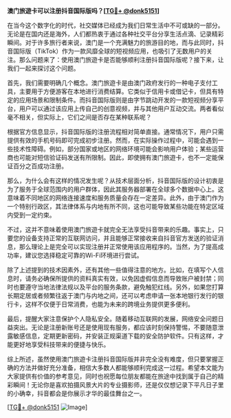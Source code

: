 **澳门旅遊卡可以注册抖音国际版吗？[[TG💪+ @donk5151](https://t.me/s/donk5151)]**

在当今这个数字化的时代，社交媒体已经成为我们日常生活中不可或缺的一部分。无论是在国内还是海外，人们都热衷于通过各种社交平台分享生活点滴、记录精彩瞬间。对于许多旅行者来说，澳门是一个充满魅力的旅游目的地，而与此同时，抖音国际版（TikTok）作为一款风靡全球的短视频应用，也吸引了无数用户的关注。那么问题来了：使用澳门旅遊卡是否能够顺利注册抖音国际版呢？接下来，让我们一起来探讨这个问题。

首先，我们需要明确几个概念。澳门旅遊卡是由澳门政府发行的一种电子支付工具，主要用于方便游客在本地进行消费结算。它类似于信用卡或借记卡，但具有特定的应用场景和限制条件。而抖音国际版则是由字节跳动开发的一款短视频分享平台，用户可以通过该应用上传自己的创意视频，并与其他用户互动交流。两者看似毫不相关，但实际上，它们之间是否存在某种联系呢？

根据官方信息显示，抖音国际版的注册流程相对简单直接。通常情况下，用户只需提供有效的手机号码即可完成初步注册。然而，在实际操作过程中，可能会遇到一些技术性障碍。例如，部分国家或地区的网络环境可能会影响用户体验；某些运营商也可能对短信验证码发送有所限制。因此，即使拥有澳门旅遊卡，也不一定能保证百分之百成功注册。

那么，为什么会有这样的情况发生呢？从技术层面分析，抖音国际版的设计初衷是为了服务于全球范围内的用户群体，因此其服务器部署在全球多个数据中心上。这意味着不同地区的网络连接速度和服务质量会存在一定差异。此外，由于澳门作为一个特别行政区，其法律体系与内地有所不同，这也可能导致某些功能在特定区域内受到一定约束。

不过，这并不意味着使用澳门旅遊卡就完全无法享受抖音带来的乐趣。事实上，只要您的设备支持正常的互联网访问，并且能够正常接收来自抖音官方发送的验证消息，那么理论上是完全可以实现注册并正常使用该应用程序的。当然，为了提高成功率，建议您选择稳定可靠的Wi-Fi环境进行尝试。

除了上述提到的技术因素外，还有其他一些值得注意的地方。比如，在填写个人信息时，请务必确保所提供的资料真实有效，以免因虚假信息而导致账户被封禁；同时也要遵守当地法律法规以及平台的服务条款，避免触犯红线。另外，如果您打算长期定居或者频繁往返于澳门与内地之间，还可以考虑申请一张本地银行发行的银行卡，这样不仅便于日常消费，也能为未来的跨境业务提供更多便利。

最后，提醒大家注意保护个人隐私安全。随着移动互联网的发展，网络安全问题日益突出。无论是注册新账号还是使用现有服务，都应该时刻保持警惕，不要随意泄露敏感信息，定期更新密码，并安装正规渠道下载的安全防护软件。只有这样，才能更好地享受科技带来的便捷与快乐。

综上所述，虽然使用澳门旅遊卡注册抖音国际版并非完全没有难度，但只要掌握正确的方法并做好充分准备，相信大多数人都能够顺利完成这一过程。希望本文能为大家提供有价值的参考意见，同时也祝愿每位朋友都能在旅途中找到属于自己的精彩瞬间！无论你是喜欢拍摄风景大片的专业摄影师，还是仅仅想记录下平凡日子里的小确幸，抖音都会是你展示才华的最佳舞台之一。

[[TG💪+ @donk5151](https://t.me/s/donk5151) ![Image](https://i.postimg.cc/rwNCRYN7/Snipaste-2025-04-30-17-27-05.png)]
